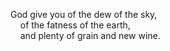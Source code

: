 God give you of the dew of the sky,  
    of the fatness of the earth,  
    and plenty of grain and new wine.